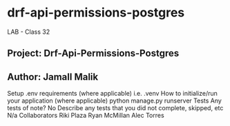 # drf-api-permissions-postgres
LAB - Class 32
## Project: Drf-Api-Permissions-Postgres
## Author: Jamall Malik
Setup
.env requirements (where applicable)
i.e.
.venv
How to initialize/run your application (where applicable)
python manage.py runserver
Tests
Any tests of note?
No
Describe any tests that you did not complete, skipped, etc
N/a
Collaborators
Riki Plaza
Ryan McMillan
Alec Torres